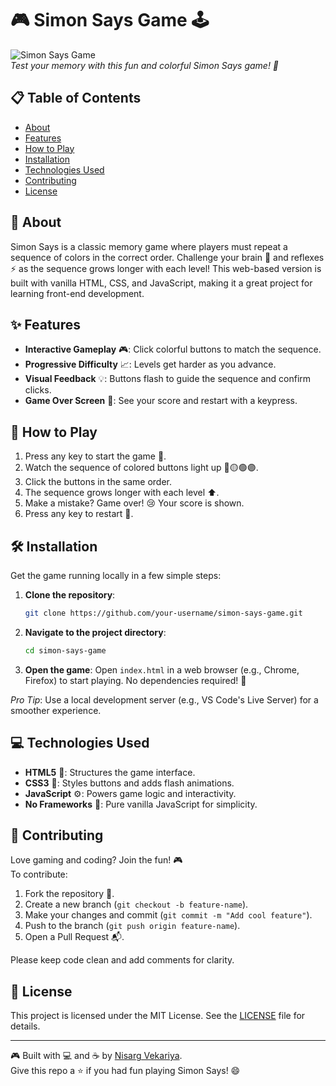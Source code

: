 # 🎮 Simon Says Game 🕹️

![Simon Says Game](https://via.placeholder.com/800x400.png?text=Simon+Says+Game)  
*Test your memory with this fun and colorful Simon Says game! 🎲*

## 📋 Table of Contents
- [About](#about)
- [Features](#features)
- [How to Play](#how-to-play)
- [Installation](#installation)
- [Technologies Used](#technologies-used)
- [Contributing](#contributing)
- [License](#license)

## 🎯 About
Simon Says is a classic memory game where players must repeat a sequence of colors in the correct order. Challenge your brain 🧠 and reflexes ⚡ as the sequence grows longer with each level! This web-based version is built with vanilla HTML, CSS, and JavaScript, making it a great project for learning front-end development.

## ✨ Features
- **Interactive Gameplay** 🎮: Click colorful buttons to match the sequence.
- **Progressive Difficulty** 📈: Levels get harder as you advance.
- **Visual Feedback** 💡: Buttons flash to guide the sequence and confirm clicks.
- **Game Over Screen** 🏁: See your score and restart with a keypress.

## 🎲 How to Play
1. Press any key to start the game 🚀.
2. Watch the sequence of colored buttons light up 🔴🟡🟢🟣.
3. Click the buttons in the same order.
4. The sequence grows longer with each level ⬆️.
5. Make a mistake? Game over! 😢 Your score is shown.
6. Press any key to restart 🔄.

## 🛠️ Installation
Get the game running locally in a few simple steps:

1. **Clone the repository**:
   ```bash
   git clone https://github.com/your-username/simon-says-game.git
   ```
2. **Navigate to the project directory**:
   ```bash
   cd simon-says-game
   ```
3. **Open the game**:
   Open `index.html` in a web browser (e.g., Chrome, Firefox) to start playing. No dependencies required! 🎉

*Pro Tip*: Use a local development server (e.g., VS Code's Live Server) for a smoother experience.

## 💻 Technologies Used
- **HTML5** 📝: Structures the game interface.
- **CSS3** 🎨: Styles buttons and adds flash animations.
- **JavaScript** ⚙️: Powers game logic and interactivity.
- **No Frameworks** 🚀: Pure vanilla JavaScript for simplicity.

## 🤝 Contributing
Love gaming and coding? Join the fun! 🎮  
To contribute:
1. Fork the repository 🍴.
2. Create a new branch (`git checkout -b feature-name`).
3. Make your changes and commit (`git commit -m "Add cool feature"`).
4. Push to the branch (`git push origin feature-name`).
5. Open a Pull Request 📬.

Please keep code clean and add comments for clarity.

## 📜 License
This project is licensed under the MIT License. See the [LICENSE](https://github.com/nisargvekariya01/Simon-Says-Game/blob/92f74dde921185302557af3dd6656c720af5b6b0/LICENSE.md) file for details.

---

🎮 Built with 💻 and ☕ by [Nisarg Vekariya](https://github.com/nisargvekariya01).  
Give this repo a ⭐ if you had fun playing Simon Says! 😄
